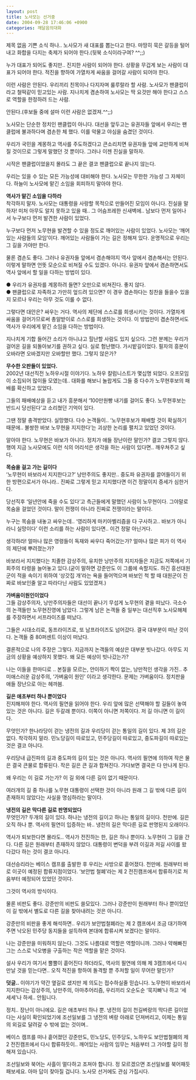 ```yaml
---
layout: post
title: 노사모는 선거중
date: 2004-09-28 17:46:06 +0900
categories: 깨달음의대화
---
```

 제목 없음 기쁜 소식 하나.. 노사모가 새 대표를 뽑는다고 한다. 마땅히 묵은 갈등을 털어내고 화합을 다지는 축제가 되어야 한다.(뒷북 소식이라구여? ^^;;)    
  
누가 대표가 되어도 좋지만.. 진지한 사람이 되어야 한다. 상황을 무겁게 보는 사람이 대표가 되어야 한다. 적진을 향하여 가열차게 싸움을 걸어갈 사람이 되어야 한다.    
  
이런 사람은 안된다. 우리끼리 친목이나 다지자며 룰루랄라 할 사람. 노사모가 팬클럽이라고 철떡같이 믿고있는 사람. 지나치게 겸손하여 노사모는 딱 요것만 해야 한다고 스스로 역할을 한정하려 드는 사람.    
  
안된다.(후보들 중에 설마 이런 사람은 없겠져.^^;;) 
  
  
노사모는 단순한 정치인 팬클럽이 아니다. 대선을 앞두고는 유권자들 앞에서 우리는 팬클럽에 불과하다며 겸손한 체 했다. 이를 악물고 야심을 숨겼던 것이다.    
  
우리가 국민을 계몽하고 역사를 주도하겠다고 큰소리치면 유권자들 앞에 교만하게 비쳐질 것이므로 그렇게 말했던 것 뿐이다. 그러나 이젠 진실을 말하자.    
  
시작은 팬클럽이었을지 몰라도 그 끝은 결코 팬클럽으로 끝나지 않는다.    
  
우리는 있을 수 있는 모든 가능성에 대비해야 한다. 노사모는 무한한 가능성 그 자체이다. 하늘이 노사모에 맡긴 소임을 회피하지 말아야 한다.    
  
**역사가 맡긴 소임을 다하라**   
착각하지 말자. 노사모는 대통령을 사랑할 목적으로 만들어진 모임이 아니다. 진실을 말하자! 미처 아무도 알지 못하고 있을 때.. 그 어슴프레한 신새벽에.. 남보다 먼저 일어나서 누구보다 먼저 발견한 사람이 있었다.    
  
누구보다 먼저 노무현을 발견할 수 있을 정도로 깨어있는 사람이 있었다. 노사모는 ‘깨어있는 사람들의 모임’이다. 깨어있는 사람들이 가는 길은 정해져 있다. 운명적으로 우리는 그 길을 가야만 한다.    
  
물론 겸손도 좋다. 그러나 유권자들 앞에서 겸손해야지 역사 앞에서 겸손해서는 안된다. 이렇게 말하면 언뜻 모순으로 비쳐질 수도 있겠다. 아니다. 유권자 앞에서 겸손하면서도 역사 앞에서 할 일을 다하는 방법이 있다.    
  
● 우리가 유권자를 계몽하려 들면? 오만으로 비쳐진다. 좋지 않다.   
● 팬클럽으로 자족하고 가만히 엎드려 있으면? 이 경우 겸손하다는 칭찬을 들을수 있을지 모르나 우리는 아무 것도 이룰 수 없다. 
  
  
그렇다면 대안은? 싸우는 거다. 역사의 제단에 스스로를 희생시키는 것이다. 가열차게 싸움을 걸어가므로써 총알받이로 스스로를 희생하는 것이다. 이 방법만이 겸손하면서도 역사가 우리에게 맡긴 소임을 다하는 방법이다.    
  
지나치게 기합 들어간 소리가 아니냐고 힐난할 사람도 있지 싶으다. 그런 분께는 우리가 걸어온 길을 되돌아보기를 권하고 싶다. 실로 험난했다. 가시밭길이었다. 필자의 흥분이 오바라면 오바겠지만 오바할만 했다. 그렇지 않은가? 


  
   
  
**무수한 오판들이 있었다.**   
2002년 대선직전 노하우시절 이야기다. 노하우 칼럼니스트가 몇십명 되었다. 오프모임이 소집되어 많이들 모였는데.. 대화를 해보니 놀랍게도 그들 중 다수가 노무현후보의 패배를 확신하고 있었다.    
  
그들의 패배예상을 듣고 내가 흥분해서 ‘100만원빵 내기를 걸어도 좋다. 노무현후보는 반드시 당선된다’고 소리쳤던 기억이 있다.    
  
그땐 정말 충격받았다. 실망했다. 다수 논객들이.. ‘노무현후보가 패배할 것이 확실하기 때문에.. 불쌍한 바보 노무현을 지지한다’는 괴상한 논리를 펼치고 있었던 것이다.    
  
알아야 한다. 노무현은 바보가 아니다. 정치가 애들 장난이란 말인가? 결코 그렇지 않다. 행여 지금 노사모에도 이런 식의 어리석은 생각을 하는 사람이 있다면.. 깨우쳐주고 싶다.    
  
**목숨을 걸고 가는 길이다**   
‘노무현이 바보라서 지지한다고?’ 낭만주의도 좋지만.. 중도파 유권자를 끌어들이기 위한 방편으로서가 아니라.. 진짜로 그렇게 믿고 지지했다면 이건 정말이지 증세가 심한거다.    
  
당선직후 ‘일년안에 죽을 수도 있다’고 측근들에게 말했던 사람이 노무현이다. 그야말로 목숨을 걸었던 것이다. 말이 전쟁이 아니라 진짜로 전쟁이라는 말이다.    
  
누구는 목숨을 내놓고 싸우는데.. ‘영리하게 마키아벨리즘을 다 구사하고.. 바보가 아니라니 실망이다’ 이런 소리를 하는 사람이 있다면.. 이건 정말 아닌거다. 
  
  
생각하라! 얼마나 많은 영령들이 독재와 싸우다 죽어갔는가? 얼마나 많은 피가 이 역사의 제단에 뿌려졌는가?    
  
바보라서 지지했다는 치졸한 감상주의, 유치한 낭만주의 지지자들은 지금도 저쪽에서 기회주의 타령을 늘어놓고 있다.(굳이 말하면 강준만도 이 그룹에 속할지도. 하긴 흥선대원군이 적을 속이기 위하여 ‘상갓집 개’라는 욕을 들어먹으며 바보인 척 할 때 대원군이 진짜로 바보인줄 알고 따라다닌 사람도 있었겠져.)    
  
**가벼움이원인이었다**   
그들 감상주의자, 낭만주의자들은 대선이 끝나기 무섭게 노무현의 곁을 떠났다. 극소수의 논객들만 노무현진영에 남았다. 그렇게 남은 논객들 중 일부는 대선직후 노사모해체를 주장하면서 서프라이즈를 떠났다.    
  
그들은 시대소리로, 동프라이즈로, 또 남프라이즈도 넘어갔다. 결국 대부분이 떠난 것이다. 논객들 중 80퍼센트 이상이 떠났다.    
  
결론적으로 나의 주장은 그렇다. 지금까지 논객들의 예상은 대부분 빗나갔다. 아무도 지금의 상황을 예상하지 못했다. 왜 모든 예상이 빗나갔는가?    
  
나는 이들을 한마디로 .. 본질을 모르는, 안이하기 짝이 없는, 낭만적인 생각을 가진.. 추미애스러운 감상주의, ‘가벼움이 원인’ 이라고 생각한다. 문제는 가벼움이다. 정치판을 애들 장난으로 아는 헤까븜.    
  
**길은 애초부터 하나 뿐이었다**   
진지해져야 한다. 역사의 필연을 읽어야 한다. 우리 앞에 많은 선택해야 할 길들이 놓여있는 것은 아니다. 길은 두갈래 뿐이다. 이쪽이 아니면 저쪽이다. 저 길 아니면 이 길이다.    
  
무엇인가? 한나라당이 걷는 냉전의 길과 우리당이 걷는 통일의 길이 있다. 제 3의 길은 없다. 착각하지 말라. 민노당길이 따로있고, 민주당길이 따로있고, 중도파길이 따로있는 것은 결코 아니다.    
  
우리당내 급진파의 길과 중도파의 길이 있는 것은 아니다. 역사의 필연에 의하여 작은 물은 결국 큰물로 합류된다. 작은 길은 큰 길과 합쳐진다. 가다보면 결국은 다 만나게 된다.    
  
왜 우리는 이 길로 가는가? 이 길 외에 다른 길이 없기 때문이다. 
  
  
여러개의 길 중 하나를 노무현 대통령이 선택한 것이 아니라 원래 그 길 밖에 다른 길이 존재하지 않았다는 사실을 명심하라는 말이다. 
  
  
**냉전의 길은 막다른 길로 판명되었다**   
무엇인가? 두개의 길이 있다. 하나는 냉전의 길이고 하나는 통일의 길이다. 천만에. 길은 오직 하나 뿐. 역사의 필연이 입증하는 바.. 냉전의 길은 막다른 길로 판명된지 오래이다.    
  
역사가 퇴보한다면 몰라도.. 역사가 전진하는 한, 길은 하나 뿐이다. 노무현이 그 길을 간다. 다른 길은 원래부터 존재하지 않았다. 대통령이 변덕을 부려 이길과 저길 사이를 왔다갔다 하는 것이 결코 아니다. 
  
  
대선승리라는 베이스 캠프를 출발한 후 우리는 사방으로 흩어졌다. 천만에. 원래부터 바로 이곳이 예정된 합류지점이었다. ‘보안법 철폐’라는 제 2 전진캠프에서 합류하기로 처음부터 예정되어 있었던 것이다.    
  
그것이 역사의 방식이다.    
  
물론 비판도 좋다. 강준만의 비판도 쓸모있다. 그러나 강준만이 원래부터 하나 뿐이었던 이 길 밖에서 별도로 다른 길을 찾아내려는 것은 아니다.    
  
강준만의 비판을 좋게 해석하면.. 우리가 보안법철폐라는 제 2 캠프에서 조금 대기하여주면 낙오된 민주당 동지들을 설득하여 본대에 합류시켜 보겠다는 말이다.    
  
나는 강준만을 미워하지 않는다. 그것도 나름대로 역할은 역할이니까. 그러나 약해빠진 그는 스스로 낙오병을 구출하는 작은 역할을 맡은 것이다.    
  
설사 우리가 여기서 뿔뿔이 흩어진다 하더라도, 역사의 필연에 의해 제 3캠프에서 다시 만날 것을 믿는다면.. 오직 적진을 항하여 돌격할 뿐 주저할 일이 무어란 말인가?    
  
**덧글..** 이야기가 약간 옆길로 샜지만 제 의도는 접수하실줄 믿습니다. 노무현이 바보라서 지지한다는 감상주의, 낭만주의, 아마추어리즘, 우리끼리 오순도순 ‘묵지빠’나 하고 ‘세세세’나 하세.. 안됩니다.    
  
정치.. 장난이 아니에요. 길은 애초부터 하나 뿐. 냉전의 길이 천길벼랑의 막다른 길이었다는 사실이 확인되었기에 조선일보를 그 냉전의 벼랑 아래로 던져버리고, 이제는 통일의 외길로 달려갈 수 밖에 없는 것이며..    
  
베이스 캠프를 떠나 흩어졌던 강준만도, 민노당도, 민주당도, 노하우도 보안법철폐의 제 2 전진캠프에서 다시 합류하듯이.. 깨어있는 사람의 임무는 처음부터 그 가야할 길이 정해져 있습니다.    
  
조선일보와 북어는 사흘이 멀다하고 조져야 합니다. 정 모르겠으면 조선일보를 북어패듯 패보세요. 아마 답이 찾아질 겁니다. 노사모 선거에도 관심 가집시다.